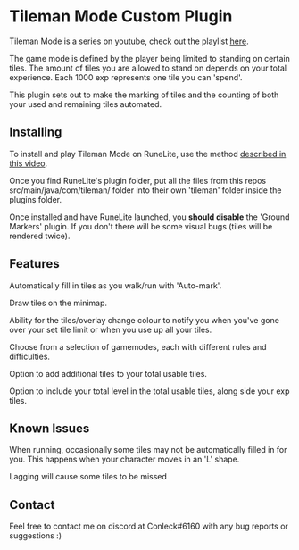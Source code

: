 # Tileman Mode Custom Plugin 
Tileman Mode is a series on youtube, check out the playlist <a href="https://www.youtube.com/playlist?list=PLLNTajexsGYaw5pcyLOMyrW6w8_IMDG90">here</a>.

The game mode is defined by the player being limited to standing on certain tiles. The amount of tiles you are allowed to stand on depends on your total experience. Each 1000 exp represents one tile you can 'spend'. 

This plugin sets out to make the marking of tiles and the counting of both your used and remaining tiles automated.

## Installing 
To install and play Tileman Mode on RuneLite, use the method <a href="https://www.youtube.com/watch?v=-eTTrlFoKPc&">described in this video</a>.

Once you find RuneLite's plugin folder, put all the files from this repos src/main/java/com/tileman/ folder into their own 'tileman' folder inside the plugins folder.

Once installed and have RuneLite launched, you <b>should disable</b> the 'Ground Markers' plugin. If you don't there will be some visual bugs (tiles will be rendered twice).

## Features
Automatically fill in tiles as you walk/run with 'Auto-mark'.

Draw tiles on the minimap.

Ability for the tiles/overlay change colour to notify you when you've gone over your set tile limit or when you use up all your tiles.

Choose from a selection of gamemodes, each with different rules and difficulties.

Option to add additional tiles to your total usable tiles.

Option to include your total level in the total usable tiles, along side your exp tiles. 

## Known Issues
When running, occasionally some tiles may not be automatically filled in for you. This happens when your character moves in an 'L' shape.

Lagging will cause some tiles to be missed

## Contact
Feel free to contact me on discord at Conleck#6160 with any bug reports or suggestions :) 
